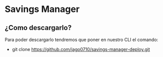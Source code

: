 # Savings Manager

## ¿Como descargarlo?

Para poder descargarlo tendremos que poner en nuestro CLI el comando:

* git clone https://github.com/jago0710/savings-manager-deploy.git
